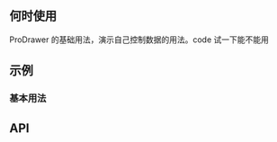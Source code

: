 ## 何时使用

ProDrawer 的基础用法，演示自己控制数据的用法。code 试一下能不能用

## 示例

### 基本用法

<code  src="./basic.tsx"></code>

## API

<API hideTitle  src="@/components/pro-drawer/drawer.tsx" />
